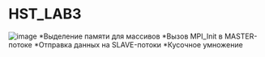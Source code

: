 # HST_LAB3
![image](https://user-images.githubusercontent.com/90069453/208134481-367e897d-316d-428d-b5f4-12e196dcc41b.png)
*Выделение памяти для массивов
*Вызов MPI_Init в MASTER-потоке
*Отправка данных на SLAVE-потоки 
*Кусочное умножение
